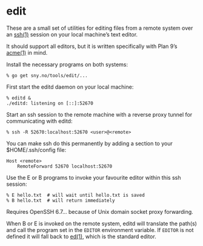 edit
====

These are a small set of utilities for editing files from a remote
system over an [ssh(1)] session on your local machine’s text editor.

It should support all editors, but it is written specifically with
Plan 9’s [acme(1)] in mind.

Install the necessary programs on both systems:

	% go get sny.no/tools/edit/...

First start the editd daemon on your local machine:

	% editd &
	./editd: listening on [::]:52670

Start an ssh session to the remote machine with a reverse proxy
tunnel for communicating with editd:

	% ssh -R 52670:localhost:52670 <user>@<remote>

You can make ssh do this permanently by adding a section to your
$HOME/.ssh/config file:

	Host <remote>
		RemoteForward 52670 localhost:52670

Use the E or B programs to invoke your favourite editor within this
ssh session:

	% E hello.txt  # will wait until hello.txt is saved
	% B hello.txt  # will return immediately

Requires OpenSSH 6.7… because of Unix domain socket proxy forwarding.

When B or E is invoked on the remote system, editd will translate
the path(s) and call the program set in the `EDITOR` environment
variable.  If `EDITOR` is not defined it will fall back to [ed(1)],
which is the standard editor.


[acme(1)]: http://man.cat-v.org/plan_9/1/acme
[ed(1)]: https://manpages.debian.org/buster/ed/ed.1.en.html
[ssh(1)]: https://manpages.debian.org/buster/openssh-client/ssh.1.en.html
